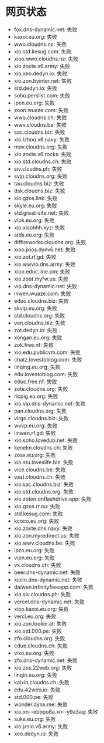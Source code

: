 # 网页状态
- fox.dns-dynamic.net: 失败
- kaxoi.eu.org: 失败
- wwo.cloudns.nz: 失败
- xio.std.kesug.com: 失败
- xioo.wwo.cloudns.nz: 失败
- xio.zoxte.v6.army: 失败
- xio.xeo.dedyn.io: 失败
- xio.zon.byinter.net: 失败
- std.dedyn.io: 失败
- soho.perslist.com: 失败
- ipen.eu.org: 失败
- zoon.wuaze.com: 失败
- wwo.cloudns.ch: 失败
- wwv.cloudns.be: 失败
- sac.cloudns.biz: 失败
- xio.lzhoo.v6.navy: 失败
- mov.cloudns.org: 失败
- xio.zoxte.v6.rocks: 失败
- xio.std.cloudns.ch: 失败
- siv.cloudns.ph: 失败
- svip.cloudns.org: 失败
- tau.cloudns.biz: 失败
- dsk.cloudns.biz: 失败
- xio.gzos.link: 失败
- skyle.eu.org: 失败
- std.great-site.net: 失败
- vipk.eu.org: 失败
- xio.xiaohhh.xyz: 失败
- stds.eu.org: 失败
- diffireworks.cloudns.org: 失败
- xioo.jxios.dynv6.net: 失败
- xio.zot.rf.gd: 失败
- xio.wwvio.dns.army: 失败
- xioo.educ.line.pm: 失败
- xio.zoot.myfw.us: 失败
- vip.dns-dynamic.net: 失败
- inwen.wuaze.com: 失败
- educ.cloudns.biz: 失败
- skvip.eu.org: 失败
- std.cloudns.org: 失败
- ven.cloudns.biz: 失败
- zot.dedyn.io: 失败
- xongan.eu.org: 失败
- zok.free.nf: 失败
- xio.edu.publicvm.com: 失败
- chatz.lovestoblog.com: 失败
- linqing.eu.org: 失败
- edu.lovestoblog.com: 失败
- educ.free.nf: 失败
- zote.cloudns.org: 失败
- ricpig.eu.org: 失败
- xio.vip.dns-dynamic.net: 失败
- pan.cloudns.org: 失败
- virgo.cloudns.biz: 失败
- wvvp.eu.org: 失败
- linwen.rf.gd: 失败
- xio.soho.lovedub.net: 失败
- kenelm.cloudns.ch: 失败
- zosx.eu.org: 失败
- xio.stu.loveslife.biz: 失败
- vice.cloudns.be: 失败
- vast.cloudns.ch: 失败
- xio.sac.cloudns.biz: 失败
- xio.std.cloudns.org: 失败
- xio.zoten.onflashdrive.app: 失败
- xio.gzos.rr.nu: 失败
- std.kesug.com: 失败
- kcoco.eu.org: 失败
- xio.zoxte.dns.navy: 失败
- xio.zon.myredirect.us: 失败
- xio.wwv.cloudns.be: 失败
- ipzo.eu.org: 失败
- vipn.eu.org: 失败
- vx.cloudns.ch: 失败
- beer.dns-dynamic.net: 失败
- xiolin.dns-dynamic.net: 失败
- daiwen.infinityfreeapp.com: 失败
- xio.siv.cloudns.ph: 失败
- vercel.dns-dynamic.net: 失败
- xioo.kaxoi.eu.org: 失败
- vercl.eu.org: 失败
- xio.zon.lookin.at: 失败
- xio.std.000.pe: 失败
- zfo.cloudns.org: 失败
- cdue.cloudns.ch: 失败
- viko.eu.org: 失败
- zfo.dns-dynamic.net: 失败
- xio.zos.22web.org: 失败
- linqin.eu.org: 失败
- kaixin.cloudns.ch: 失败
- edu.42web.io: 失败
- std.000.pe: 失败
- wonder.dynx.me: 失败
- xio.xn--ebbpo8a.xn--y9a3aq: 失败
- suke.eu.org: 失败
- xio.jxsio.v6.army: 失败
- xeo.dedyn.io: 失败

